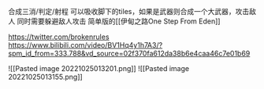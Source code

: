 合成三消/判定/射程
可以吸收脚下的tiles，如果是武器则合成一个大武器，攻击敌人
同时需要躲避敌人攻击
简单版的[[伊甸之路One Step From Eden]]

https://twitter.com/brokenrules
https://www.bilibili.com/video/BV1Hq4y1h7A3/?spm_id_from=333.788&vd_source=02f370fa612da38b6e4caa46c7e01b69

![[Pasted image 20221025013201.png]]
![[Pasted image 20221025013155.png]]